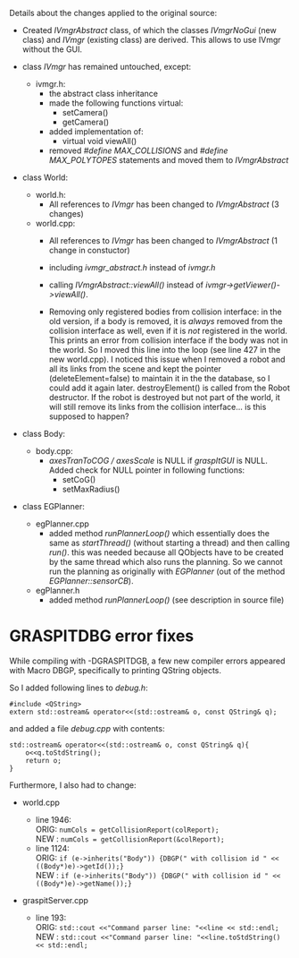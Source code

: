 Details about the changes applied to the original source:

- Created *IVmgrAbstract* class, of which the classes *IVmgrNoGui* (new class) and *IVmgr* (existing class) are derived. This allows to use IVmgr without the GUI.

- class *IVmgr* has remained untouched, except:
    * ivmgr.h:
        - the abstract class inheritance
        - made the following functions virtual:
            - setCamera()
            - getCamera()
        - added implementation of:
            - virtual void viewAll()
        - removed *#define MAX_COLLISIONS* and *#define MAX_POLYTOPES* statements and moved them to *IVmgrAbstract*

- class World:
    * world.h:
        - All references to *IVmgr* has been changed to *IVmgrAbstract* (3 changes)
    * world.cpp:
        - All references to *IVmgr* has been changed to *IVmgrAbstract* (1 change in constuctor)
        - including *ivmgr_abstract.h* instead of *ivmgr.h*
        - calling *IVmgrAbstract::viewAll()* instead of *ivmgr->getViewer()->viewAll()*.


        - Removing only registered bodies from collision interface: in the old version, if a body is removed, it is *always* removed from the collision interface as well, even if it is *not* registered in the world. This prints an error from collision interface if the body was not in the world. So I moved this line into the loop (see line 427 in the new world.cpp). 
 I noticed this issue when I removed a robot and all its links from the scene and kept the pointer (deleteElement=false) to maintain it in the the database, so I could add it again later. destroyElement() is called from the Robot destructor. If the robot is destroyed but not part of the world, it will still remove its links from the collision interface... is this supposed to happen?


- class Body:
    * body.cpp:
        - *axesTranToCOG / axesScale* is NULL if *graspItGUI* is NULL. Added check for NULL pointer in following functions:
            - setCoG()
            - setMaxRadius()


- class EGPlanner:
    * egPlanner.cpp
        - added method *runPlannerLoop()* which essentially does the same as *startThread()* (without starting a thread) and then calling *run()*.
          this was needed because all QObjects have to be created by the same thread which also runs the planning. So we cannot run the planning
          as originally with *EGPlanner* (out of the method *EGPlanner::sensorCB*). 
    * egPlanner.h
        - added method *runPlannerLoop()* (see description in source file)




# GRASPITDBG error fixes 

While compiling with -DGRASPITDGB, a few new compiler errors appeared with Macro DBGP, specifically to printing QString objects. 

So I added following lines to *debug.h*:

```
#include <QString>    
extern std::ostream& operator<<(std::ostream& o, const QString& q);
```


and added a file *debug.cpp* with contents:

```
std::ostream& operator<<(std::ostream& o, const QString& q){    
    o<<q.toStdString();    
    return o;    
}
```

Furthermore, I also had to change:

- world.cpp
    * line 1946:    
        ORIG: ``numCols = getCollisionReport(colReport);``    
        NEW : ``numCols = getCollisionReport(&colReport);``
    * line 1124:    
        ORIG: ``if (e->inherits("Body")) {DBGP(" with collision id " << ((Body*)e)->getId());}``    
        NEW : ``if (e->inherits("Body")) {DBGP(" with collision id " << ((Body*)e)->getName());}``

- graspitServer.cpp
    * line 193:    
        ORIG: ``std::cout <<"Command parser line: "<<line << std::endl;``    
        NEW : ``std::cout <<"Command parser line: "<<line.toStdString() << std::endl;``
 

